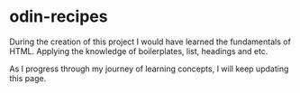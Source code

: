 # odin-recipes
 During the creation of this project I would have learned the fundamentals of HTML. Applying the knowledge of boilerplates, list, headings and etc.

As I progress through my journey of learning concepts, I will keep updating this page.
